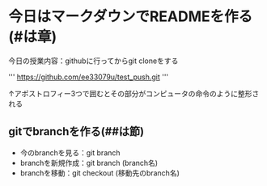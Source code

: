 # 今日はマークダウンでREADMEを作る(#は章)

今日の授業内容：githubに行ってからgit cloneをする

'''
https://github.com/ee33079u/test_push.git
'''

↑アポストロフィー3つで囲むとその部分がコンピュータの命令のように整形される


## gitでbranchを作る(##は節)
- 今のbranchを見る：git branch
- branchを新規作成：git branch (branch名)
- branchを移動：git checkout (移動先のbranch名)